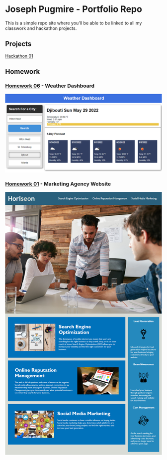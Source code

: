 # Joseph Pugmire - Portfolio Repo

This is a simple repo site where you'll be able to be linked to all my classwork and hackathon projects.

## Projects
[Hackathon 01](https://jpugmire.github.io/assets/family_calendar/pages/family_calendar.html)

## Homework
### [Homework 06](https://jpugmire.github.io/hw-06-weather-dash/) - Weather Dashboard
![H06 Example Image](./assets/homework/06/screenshot.png)

### [Homework 01](https://jpugmire.github.io/assets/homework/01/Develop/index.html) - Marketing Agency Website
![H01 Example Image](./assets/homework/01/Assets/01-html-css-git-homework-demo.png)
